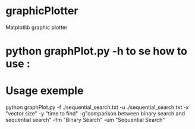 # graphicPlotter
Matplotlib graphic plotter 

# python graphPlot.py -h to se how to use :
   
# Usage exemple 

 python graphPlot.py -f ./sequential_search.txt  -u ./sequential_search.txt -x "vector size" -y "time to find" -g"comparison between binary search and sequential search" -fm "Binary Search"  -um "Sequential Search"

